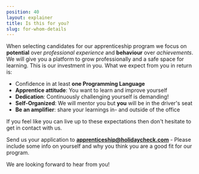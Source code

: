 ```yaml
---
position: 40
layout: explainer
title: Is this for you? 
slug: for-whom-details
---
```


When selecting candidates for our apprenticeship program we focus on **potential** over *professional experience* and **behaviour** over *achievements*. We will give you a platform to grow professionally and a safe space for learning. This is our investment in you. What we expect from you in return is:

* Confidence in at least **one Programming Language**
* **Apprentice attitude**: You want to learn and improve yourself
* **Dedication**: Continuously challenging yourself is demanding!
* **Self-Organized**: We will mentor you but **you** will be in the driver's seat
* **Be an amplifier**: share your learnings in- and outside of the office

If you feel like you can live up to these expectations then don't hesitate to get in contact with us. 

Send us your application to **apprenticeship@holidaycheck.com** - Please include some info on yourself and why you think you are a good fit for our program.

We are looking forward to hear from you!
